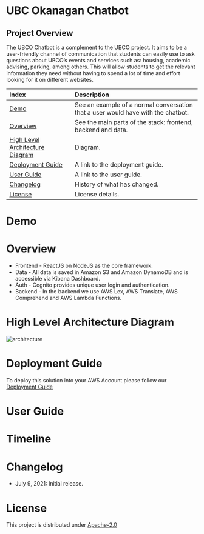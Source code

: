 # UBC Okanagan Chatbot
## Project Overview
The UBCO Chatbot is a complement to the UBCO project. It aims to be a user-friendly channel of communication that students can easily use to ask questions about UBCO’s events and services such as: housing, academic advising, parking, among others. This will allow students to get the relevant information they need without having to spend a lot of time and effort looking for it on different websites. 

|Index| Description|
|:----------------|:-----------|
| [Demo](#demo)         |    See an example of a normal conversation that a user would have with the chatbot.    | 
| [Overview](#overview)         | See the main parts of the stack: frontend, backend and data.      | 
| [High Level Architecture Diagram](#high-level-architecture-diagram) |Diagram.     |
| [Deployment Guide](#deployment-guide) |A link to the deployment guide. |
| [User Guide](#user-guide) |  A link to the user guide.   |
| [Changelog](#changelog)      |     History of what has changed.     |
| [License](#license)      |     License details.     |

# Demo
# Overview

- Frontend - ReactJS on NodeJS as the core framework.
- Data - All data is saved in Amazon S3 and Amazon DynamoDB and is accessible via Kibana Dashboard.
- Auth - Cognito provides unique user login and authentication.
- Backend - In the backend we use AWS Lex, AWS Translate, AWS Comprehend and AWS Lambda Functions. 

# High Level Architecture Diagram
![architecture](https://user-images.githubusercontent.com/49101362/125141130-22711880-e0e2-11eb-9dcd-6f36e6464c03.png)
# Deployment Guide

To deploy this solution into your AWS Account please follow our [Deployment Guide](https://github.com/gagan3012/ubco-bot/blob/master/docs/DEPLOYMENT_GUIDE.md)

# User Guide
# Timeline
# Changelog
* July 9, 2021: Initial release.
# License
This project is distributed under  [Apache-2.0](https://github.com/gagan3012/ubco-bot/blob/main/LICENSE) 
